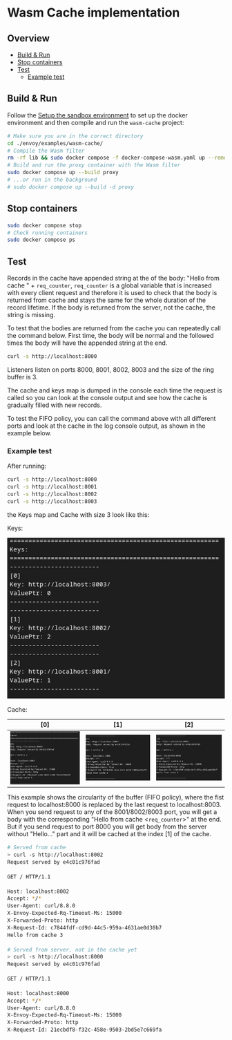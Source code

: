 # Wasm Cache implementation
## Overview
- [Build & Run](#build--run)
- [Stop containers](#stop-containers)
- [Test](#test)
    - [Example test](#example-test)

## Build & Run
Follow the [Setup the sandbox environment](https://www.envoyproxy.io/docs/envoy/v1.30.4/start/sandboxes/setup) to set up the docker environment and then compile and run the `wasm-cache` project:
```sh
# Make sure you are in the correct directory
cd ./envoy/examples/wasm-cache/
# Compile the Wasm filter
rm -rf lib && sudo docker compose -f docker-compose-wasm.yaml up --remove-orphans wasm_compile
# Build and run the proxy container with the Wasm filter
sudo docker compose up --build proxy
# ...or run in the background
# sudo docker compose up --build -d proxy
```

## Stop containers
```sh
sudo docker compose stop
# Check running containers
sudo docker compose ps
```
## Test
Records in the cache have appended string at the of the body: "Hello from cache " + `req_counter`, `req_counter` is a global variable that is increased with every client request and therefore it is used to check that the body is returned from cache and stays the same for the whole duration of the record lifetime. If the body is returned from the server, not the cache, the string is missing.

To test that the bodies are returned from the cache you can repeatedly call the command below. First time, the body will be normal and the followed times the body will have the appended string at the end.
```sh
curl -s http://localhost:8000
```
Listeners listen on ports 8000, 8001, 8002, 8003 and the size of the ring buffer is 3.

The cache and keys map is dumped in the console each time the request is called so you can look at the console output and see how the cache is gradually filled with new records.

To test the FIFO policy, you can call the command above with all different ports and look at the cache in the log console output, as shown in the example below.  

### Example test
After running:
```sh
curl -s http://localhost:8000
curl -s http://localhost:8001
curl -s http://localhost:8002
curl -s http://localhost:8003
```
the Keys map and Cache with size 3 look like this:

Keys:

![keys](img/keys.png) 

Cache:

|  [0] |   [1]  | [2]|
| ------- | ------------ | ------- |
| ![cache0](img/cache0.png)| ![cache1](img/cache1.png) |![cache2](img/cache2.png)|

This example shows the circularity of the buffer (FIFO policy), where the fist request to localhost:8000 is replaced by the last request to localhost:8003. When you send request to any of the 8001/8002/8003 port, you will get a body with the corresponding "Hello from cache <`req_counter`>" at the end. But if you send request to port 8000 you will get body from the server without "Hello..." part and it will be cached at the index [1] of the cache.

```sh
# Served from cache
> curl -s http://localhost:8002
Request served by e4c01c976fad

GET / HTTP/1.1

Host: localhost:8002
Accept: */*
User-Agent: curl/8.8.0
X-Envoy-Expected-Rq-Timeout-Ms: 15000
X-Forwarded-Proto: http
X-Request-Id: c7844fdf-cd9d-44c5-959a-4631ae0d30b7
Hello from cache 3

# Served from server, not in the cache yet
> curl -s http://localhost:8000
Request served by e4c01c976fad

GET / HTTP/1.1

Host: localhost:8000
Accept: */*
User-Agent: curl/8.8.0
X-Envoy-Expected-Rq-Timeout-Ms: 15000
X-Forwarded-Proto: http
X-Request-Id: 21ecbdf8-f32c-458e-9503-2bd5e7c669fa
```
